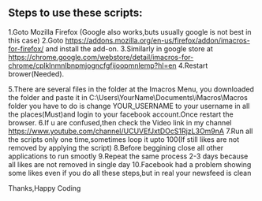Steps to use these scripts:
--------------------------
1.Goto Mozilla Firefox (Google also works,buts usually google is not best in this case)
2.Goto https://addons.mozilla.org/en-us/firefox/addon/imacros-for-firefox/ and install the add-on.
3.Similarly in google store at https://chrome.google.com/webstore/detail/imacros-for-chrome/cplklnmnlbnpmjogncfgfijoopmnlemp?hl=en
4.Restart brower(Needed).

5.There are several files in the folder at the Imacros Menu, you downloaded the folder and paste it in C:\Users\YourName\Documents\iMacros\Macros folder you have to do is change YOUR_USERNAME to your username in all the places(Must)and login to your facebook account.Once restart the browser.
6.If u are confused,then check the Video link in my channel https://www.youtube.com/channel/UCUVEfJxtDOcS1RjzL3Om9nA
7.Run all the scripts only one time,sometimes loop it upto 100(If still likes  are not removed by applying the script)
8.Before beggining close all other applications to run smootly
9.Repeat the same process 2-3 days because all likes are not removed in single day
10.Facebook had a problem showing some likes even if you do all these steps,but in real your newsfeed is clean

Thanks,Happy Coding
